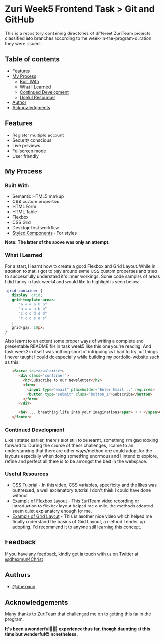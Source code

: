 
# Zuri Week5 Frontend Task > Git and GitHub

This is a repository containing directories of different ZuriTeam projects classified into branches according to the week-in-the-program-duration they were issued.


## Table of contents

- [Features](#features)
- [My Process](#my-process)
  - [Built With](#built-with)
  - [What I Learned](#what-i-learned)
  - [Continued Development](#continued-development)
  - [Useful Resources](#useful-resources)
- [Author](#author)
- [Acknowledgments](#acknowledgments)

## Features

- Register multiple account
- Security conscious
- Live previews
- Fullscreen mode
- User friendly


## My Process

### Built With

- Semantic HTML5 markup
- CSS custom properties
- HTML Form
- HTML Table
- Flexbox
- CSS Grid
- Desktop-first workflow
- [Styled Components](https://styled-components.com/) - For styles

**Note: The latter of the above was only an attempt.**

### What I Learned

For a start, I learnt how to create a good Flexbox and Grid Layout. While in addition to that, I got to play around some CSS custom properties and tried to successfully understand it's inner workings. Some code samples of areas I did fancy in task week4 and would like to highlight is seen below:

```css
.grid-container {
   display: grid;
   grid-template-areas: 
      "a a a a b b"
      "a a a a b b"
      "c c c d d d"
      "c c c e e e"
   ;
   grid-gap: 10px;
}
```
Also learnt to an extent some proper ways of writing a complete and presentable README file in task week5 like this one you're reading. And task week3 in itself was nothing short of intriguing as I had to try out things I never taught I could do especially while building my portfolio-website such as this:

```html
   <footer id="newsletter">
      <div class="container">
        <h2>Subscribe to our Newsletter</h2>
        <form>
          <input type="email" placeholder="Enter Email..." required>
          <button type="submit" class="button_1">Subscribe</button>
        </form>
      </div>
      
      <h4>.... breathing life into your imaginations<span> •|• </span>Copyright &copy;2022</h4>
   </footer>
```

### Continued Development

Like I stated earlier, there's alot still to be learnt, something I'm glad looking forward to. During the course of these challenges, I came to an understanding that there are other ways/method one could adopt for the layouts especially when doing something enormous and I intend to explore, refine and perfect all there is to be amongst the best in the webspace.

### Useful Resources

- [CSS Tutorial](https://www.youtube.com/watch?v=HgJSmiOUi_E) - In this video, CSS variables,  specificity and the likes was buttressed, a well explanatory tutorial I don't think I could have done without.
- [Example of Flexbox Layout](https://www.youtube.com/watch?v=WUBnyr-9tug&list=PLxuUHF3OiqfWVlH5BTGUA9OboRF13Zyaj&index=12&t=16s) - This ZuriTeam video recording on introduction to flexbox layout helped me a mile, the methods adopted seem quiet explanatory enough for me.
- [Example of Grid Layout](https://www.youtube.com/watch?v=Ly8rHvRQBy0&t=170s) - This is another nice video which helped me finally understand the basics of Grid Layout, a method I ended up adopting. I'd recommend it to anyone still learning this concept.
## Feedback

If you have any feedback, kindly get in touch with us on Twitter at [@dhexmun4Christ](https://www.twitter.com/dhexmun4Christ)


## Authors

- [@dhexmun](https://www.github.com/dhexmun)


## Acknowledgements

Many thanks to ZuriTeam that challenged me on to getting this far in the program.

**It's been a wonderful👨🏽‍💻 experience thus far, though daunting at this time but wonderful😊 nonetheless.**

